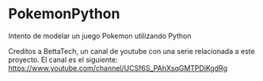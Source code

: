 # PokemonPython
Intento de modelar un juego Pokemon utilizando Python

Creditos a BettaTech, un canal de youtube con una serie relacionada a este proyecto. El canal es el siguiente: https://www.youtube.com/channel/UCSf6S_PAhXsqGMTPDiKgdRg
